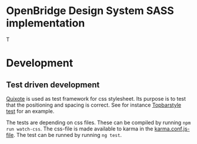 # OpenBridge Design System SASS implementation ##
T

# Development

## Test driven development
[Quixote](https://github.com/jamesshore/quixote) is used as test framework for css stylesheet. 
Its purpose is to test that the positioning and spacing is correct.
See for instance [Topbarstyle test](../projects/openbridge-components/src/lib/navigation/top-bar/top-bar.component.spec.ts) for an example.

The tests are depending on css files. These can be compiled by running `npm run watch-css`. 
The css-file is made available to karma in the [karma.conf.js-file](../projects/openbridge-components/karma.conf.js).
The test can be runned by running `ng test`.
